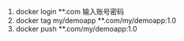 1. docker login **.com
   输入账号密码
2. docker tag my/demoapp **.com/my/demoapp:1.0
3. docker push **.com/my/demoapp:1.0

